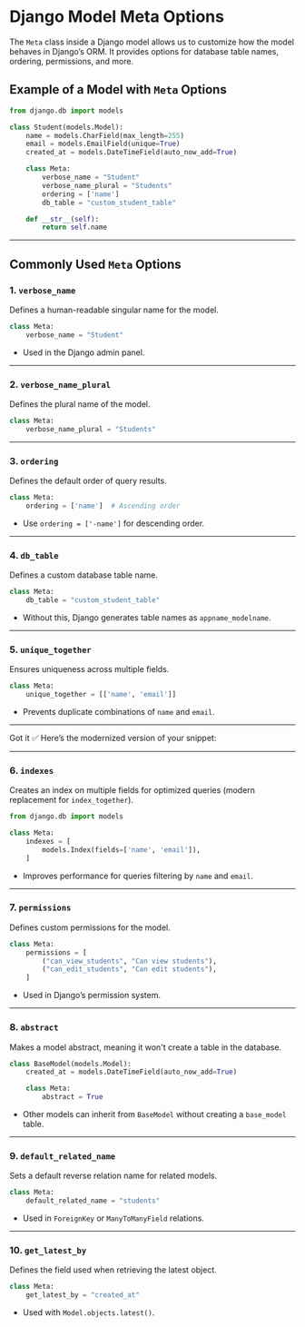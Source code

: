 # Django Model Meta Options

The `Meta` class inside a Django model allows us to customize how the model behaves in Django’s ORM. It provides options for database table names, ordering, permissions, and more.

## Example of a Model with `Meta` Options

```python
from django.db import models

class Student(models.Model):
    name = models.CharField(max_length=255)
    email = models.EmailField(unique=True)
    created_at = models.DateTimeField(auto_now_add=True)

    class Meta:
        verbose_name = "Student"
        verbose_name_plural = "Students"
        ordering = ['name']
        db_table = "custom_student_table"

    def __str__(self):
        return self.name
```

---

## Commonly Used `Meta` Options

### 1. `verbose_name`
Defines a human-readable singular name for the model.

```python
class Meta:
    verbose_name = "Student"
```
- Used in the Django admin panel.

---

### 2. `verbose_name_plural`
Defines the plural name of the model.

```python
class Meta:
    verbose_name_plural = "Students"
```

---

### 3. `ordering`
Defines the default order of query results.

```python
class Meta:
    ordering = ['name']  # Ascending order
```
- Use `ordering = ['-name']` for descending order.

---

### 4. `db_table`
Defines a custom database table name.

```python
class Meta:
    db_table = "custom_student_table"
```
- Without this, Django generates table names as `appname_modelname`.

---

### 5. `unique_together`
Ensures uniqueness across multiple fields.

```python
class Meta:
    unique_together = [['name', 'email']]
```
- Prevents duplicate combinations of `name` and `email`.

---

Got it ✅ Here’s the modernized version of your snippet:

---

### 6. `indexes`

Creates an index on multiple fields for optimized queries (modern replacement for `index_together`).

```python
from django.db import models

class Meta:
    indexes = [
        models.Index(fields=['name', 'email']),
    ]
```

* Improves performance for queries filtering by `name` and `email`.

---

### 7. `permissions`
Defines custom permissions for the model.

```python
class Meta:
    permissions = [
        ("can_view_students", "Can view students"),
        ("can_edit_students", "Can edit students"),
    ]
```
- Used in Django’s permission system.

---

### 8. `abstract`
Makes a model abstract, meaning it won't create a table in the database.

```python
class BaseModel(models.Model):
    created_at = models.DateTimeField(auto_now_add=True)

    class Meta:
        abstract = True
```
- Other models can inherit from `BaseModel` without creating a `base_model` table.

---

### 9. `default_related_name`
Sets a default reverse relation name for related models.

```python
class Meta:
    default_related_name = "students"
```
- Used in `ForeignKey` or `ManyToManyField` relations.

---

### 10. `get_latest_by`
Defines the field used when retrieving the latest object.

```python
class Meta:
    get_latest_by = "created_at"
```
- Used with `Model.objects.latest()`.
